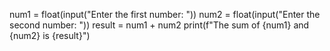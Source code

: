 num1 = float(input("Enter the first number: "))
num2 = float(input("Enter the second number: "))
result = num1 + num2
print(f"The sum of {num1} and {num2} is {result}")
